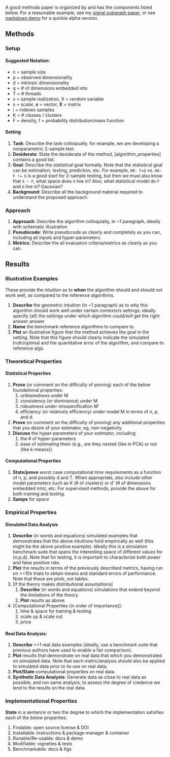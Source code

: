 A good methods paper is organized by and has the components listed below.
For a reasonable example, see my [signal subgraph paper](http://ieeexplore.ieee.org/document/6341752/), or see [markdown demo](https://github.com/neurodata/checklists/blob/master/Tutorials/MATLAB/algs_example/methods_paper_example.md) for a quickie alpha version.




## Methods


### Setup


#### Suggested Notation:

- n = sample size
- p = observed dimensionality
- d = intrinsic dimensionality
- q = # of dimensions embedded into
- T = # threads
- x = sample realization, X = random variable
- x = scalar, **x** = vector, **X** = matrix
- i = indexes samples
- K = # classes / clusters
- F = density, f = probability distribution/mass function

#### Setting

1. **Task**: Describe the task colloqiually, for example, we are developing a nonparametric 2-sample test.
1. **Desiderata**: State the desiderata of the method, [algorithm_properties] contains a good list.
1. **Goal**: Describe the statistical goal formally. Note that the statistical goal can be estimation, testing, prediction, etc.  For example,  `H0: F=G` vs. `HA: F != G` is a good start for 2-sample testing, but then we must also know that `X ~ F`, what space does `X` live in?  Also, what statistical model do `F` and `G` live in? Gaussian?
4. **Background**: Describe all the background material required to understand the proposed approach.




### Approach

1. **Approach**: Describe the algorithm colloquially, in ~1 paragraph, ideally with schematic illustration
2. **Pseudocode**: Write pseudocode as clearly and completely as you can, including all inputs and hyper-parameters.
1. **Metrics**: Describe the all evaluation criteria/metrics as clearly as you can.


## Results

### Illustrative Examples

These provide the intuition as to **when** the algorithm should and should not work well, as compared to the reference algorithms.

1. **Describe** the geometric intuition (in ~1 paragraph) as to why this algorithm should work well under certain contexts/s settings; ideally specify (all) the settings under which algorithm *could/will* get the right answer
answer
1. **Name** the benchmark reference algorithms to compare to.
1. **Plot** an illustrative figure that the method achieves the goal in the setting.  Note that this figure should clearly indicate the simulated truth/optimal and the quantitative error of the algorithm, and compare to reference algs.


### Theoretical  Properties

#### Statistical Properties

1. **Prove** (or comment on the difficulty of proving) each of the below foundational properties:
    1. unbiasedness under M
    2. consistency (or dominance) under M
    3. robustness under misspecification M'
    4. efficiency (or relatively efficiency) under model M in terms of n, p, and d.
2. **Prove** (or comment on the difficulty of proving) any additional properties that you desire of your estimator, eg, non-negativity.
3. **Discuss** the hyper-parameters of your estimator, including
    1. the # of hyper-parameters
    2. ease of estimating them (e.g., are they nested (like in PCA) or not (like k-means)).



#### Computational Properties

1. **State/prove** worst case computational *time* requirements as a function of n, p, and possibly d  and T.  When appropriate, also include other model parameters such as K (# of clusters) or d' (# of dimensions embedded into), etc.  For supervised methods, provide the above for both training and *testing*.
2. **Sampe** for *space*




### Empirical Properties


#### Simulated Data Analysis

1. **Describe** (in words and equations) simulated examples that demonstrates that the above intuitions hold empirically as well (this might be the above positive example).  Ideally this is a simulation benchmark suite that spans the interesting space of different values for {n,p,d}. Note that for testing, it is important to characterize both power and false positive rate.
1. **Plot** the results in terms of the previously described metrics, having run on >=10x trials to obtain means and standard errors of performance. Note that these are *plots*, not tables.
1. [If the theory makes distributional assumptions]
    1. **Describe** (in words and equations) simulations that extend beyond the limitations of the theory.
    1. **Plot** results as above.
1. [Computational Properties (in order of importance)]:
    1. time & space for training & testing
    2. scale up & scale out
    3. price

#### Real Data Analysis:

1. **Describe** >=1 real data examples (ideally, use a benchmark suite that previous authors have used to enable a fair comparison).
1. **Plot** results that demonstrate on real data that which you demonstrated on simulated data. Note that each metric/analysis should also be applied to simulated data prior to its use on real data.
1. **Plot/State** computational properties on real data.
1. **Synthetic Data Analysis**: Generate data as close to real data as possible, and run same analysis, to assess the degree of credence we lend to the results on the real data.



### Implementational Properties

**State** in a sentence or two the degree to which the implementation satisfies each of the below properties:
1. Findable: open source license & DOI
2. Installable: instructions & package manager & container
3. Runable/Re-usable: docs & demo
4. Modifiable: vignettes & tests
5. Benchmarkable: docs & figs
